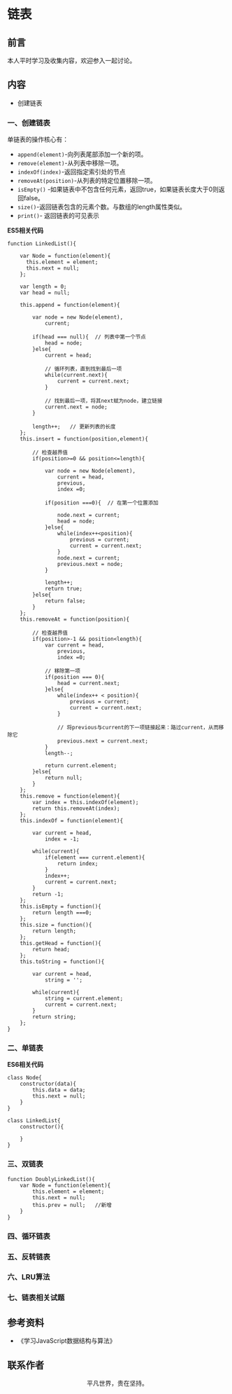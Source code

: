 # 链表

## 前言

本人平时学习及收集内容，欢迎参入一起讨论。

## 内容

- 创建链表

### 一、创建链表

单链表的操作核心有：

- `append(element)`-向列表尾部添加一个新的项。
- `remove(element)`-从列表中移除一项。
- `indexOf(index)`-返回指定索引处的节点
- `removeAt(position)`-从列表的特定位置移除一项。
- `isEmpty()` -如果链表中不包含任何元素，返回true，如果链表长度大于0则返回false。
- `size()`-返回链表包含的元素个数。与数组的length属性类似。
- `print()`- 返回链表的可见表示

**ES5相关代码**

```
function LinkedList(){

    var Node = function(element){
      this.element = element;
      this.next = null;  
    };

    var length = 0;
    var head = null;

    this.append = function(element){
        
        var node = new Node(element),
            current;

        if(head === null){  // 列表中第一个节点
            head = node;
        }else{
            current = head;

            // 循环列表，直到找到最后一项
            while(current.next){
                current = current.next;
            }

            // 找到最后一项，将其next赋为node，建立链接
            current.next = node;
        }

        length++;   // 更新列表的长度
    };
    this.insert = function(position,element){
        
        // 检查越界值
        if(position>=0 && position<=length){

            var node = new Node(element),
                current = head,
                previous,
                index =0;
            
            if(position ===0){  // 在第一个位置添加

                node.next = current;
                head = node;
            }else{
                while(index++<position){
                    previous = current;
                    current = current.next;
                }
                node.next = current;
                previous.next = node;
            }

            length++;
            return true;
        }else{
            return false;
        }
    };
    this.removeAt = function(position){

        // 检查越界值
        if(position>-1 && position<length){
            var current = head,
                previous,
                index =0;

            // 移除第一项
            if(position === 0){
                head = current.next;
            }else{
                while(index++ < position){
                    previous = current;
                    current = current.next;
                }

                // 将previous与current的下一项链接起来：路过current，从而移除它
                previous.next = current.next;
            }
            length--;

            return current.element;
        }else{
            return null;
        }
    };
    this.remove = function(element){
        var index = this.indexOf(element);
        return this.removeAt(index);
    };
    this.indexOf = function(element){

        var current = head,
            index = -1;

        while(current){
            if(element === current.element){
                return index;
            }
            index++;
            current = current.next;
        }
        return -1;
    };
    this.isEmpty = function(){
        return length ===0;
    };
    this.size = function(){
        return length;
    };
    this.getHead = function(){
        return head;
    };
    this.toString = function(){

        var current = head,
            string = '';

        while(current){
            string = current.element;
            current = current.next;
        }
        return string;
    };
}
```

### 二、单链表

**ES6相关代码**

```
class Node{
    constructor(data){
        this.data = data;
        this.next = null;
    }
}

class LinkedList{
    constructor(){

    }
}
```

### 三、双链表

```
function DoublyLinkedList(){
    var Node = function(element){
        this.element = element;
        this.next = null;
        this.prev = null;   //新增
    }
}
```

### 四、循环链表

### 五、反转链表

### 六、LRU算法

### 七、链表相关试题

## 参考资料

- 《学习JavaScript数据结构与算法》

## 联系作者

<div align="center">
    <p>
        平凡世界，贵在坚持。
    </p>
    <img :src="$withBase('/about/contact.png')" />
</div>